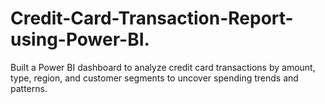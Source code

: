 # Credit-Card-Transaction-Report-using-Power-BI.
 Built a Power BI dashboard to analyze credit card transactions by amount, type, region, and customer                 segments to uncover spending trends and patterns.
